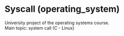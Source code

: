 # Syscall (operating_system)

University project of the operating systems course.<br />
Main topic: system call (C - Linux)
